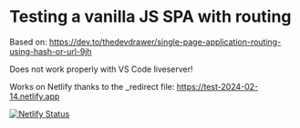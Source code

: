 # Testing a vanilla JS SPA with routing

Based on: https://dev.to/thedevdrawer/single-page-application-routing-using-hash-or-url-9jh

Does not work properly with VS Code liveserver!

Works on Netlify thanks to the _redirect file:
https://test-2024-02-14.netlify.app

[![Netlify Status](https://api.netlify.com/api/v1/badges/4b8d46ab-bc92-4d85-bd80-a3087152cdd3/deploy-status)](https://app.netlify.com/sites/test-2024-02-14/deploys)

